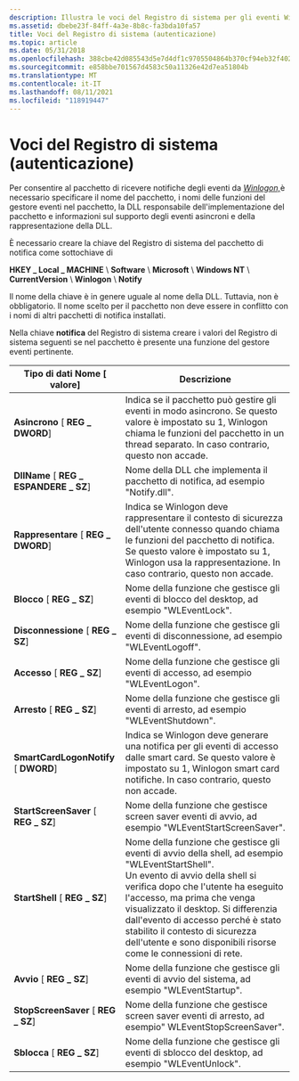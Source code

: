 ```yaml
---
description: Illustra le voci del Registro di sistema per gli eventi Winlogon.
ms.assetid: dbebe23f-84ff-4a3e-8b8c-fa3bda10fa57
title: Voci del Registro di sistema (autenticazione)
ms.topic: article
ms.date: 05/31/2018
ms.openlocfilehash: 388cbe42d085543d5e7d4df1c9705504864b370cf94eb32f4025eaba12b89ea8
ms.sourcegitcommit: e858bbe701567d4583c50a11326e42d7ea51804b
ms.translationtype: MT
ms.contentlocale: it-IT
ms.lasthandoff: 08/11/2021
ms.locfileid: "118919447"
---
```

# <a name="registry-entries-authentication"></a>Voci del Registro di sistema (autenticazione)

Per consentire al pacchetto di ricevere notifiche degli eventi da [*Winlogon,*](../secgloss/w-gly.md)è necessario specificare il nome del pacchetto, i nomi delle funzioni del gestore eventi nel pacchetto, la DLL responsabile dell'implementazione del pacchetto e informazioni sul supporto degli eventi asincroni e della rappresentazione della DLL.

È necessario creare la chiave del Registro di sistema del pacchetto di notifica come sottochiave di

**HKEY \_ Local \_ MACHINE** \\ **Software** \\ **Microsoft** \\ **Windows NT** \\ **CurrentVersion** \\ **Winlogon** \\ **Notify**

Il nome della chiave è in genere uguale al nome della DLL. Tuttavia, non è obbligatorio. Il nome scelto per il pacchetto non deve essere in conflitto con i nomi di altri pacchetti di notifica installati.

Nella chiave **notifica** del Registro di sistema creare i valori del Registro di sistema seguenti se nel pacchetto è presente una funzione del gestore eventi pertinente.



| Tipo di dati Nome \[ valore\]                         | Descrizione                                                                                                                                                                                                                                                                                                                                                                                                              |
|--------------------------------------------------|--------------------------------------------------------------------------------------------------------------------------------------------------------------------------------------------------------------------------------------------------------------------------------------------------------------------------------------------------------------------------------------------------------------------------|
| **Asincrono** \[ **REG \_ DWORD**\]<br/>    | Indica se il pacchetto può gestire gli eventi in modo asincrono. Se questo valore è impostato su 1, Winlogon chiama le funzioni del pacchetto in un thread separato. In caso contrario, questo non accade.<br/>                                                                                                                                                                                                                                 |
| **DllName** \[ **REG \_ ESPANDERE \_ SZ**\]<br/>    | Nome della DLL che implementa il pacchetto di notifica, ad esempio "Notify.dll".<br/>                                                                                                                                                                                                                                                                                                                          |
| **Rappresentare** \[ **REG \_ DWORD**\]<br/>     | Indica se Winlogon deve rappresentare [](../secgloss/c-gly.md) il contesto di sicurezza dell'utente connesso quando chiama le funzioni del pacchetto di notifica. Se questo valore è impostato su 1, Winlogon usa la rappresentazione. In caso contrario, questo non accade.<br/>                                                                                                                    |
| **Blocco** \[ **REG \_ SZ**\]<br/>               | Nome della funzione che gestisce gli eventi di blocco del desktop, ad esempio "WLEventLock".<br/>                                                                                                                                                                                                                                                                                                                           |
| **Disconnessione** \[ **REG \_ SZ**\]<br/>             | Nome della funzione che gestisce gli eventi di disconnessione, ad esempio "WLEventLogoff".<br/>                                                                                                                                                                                                                                                                                                                               |
| **Accesso** \[ **REG \_ SZ**\]<br/>              | Nome della funzione che gestisce gli eventi di accesso, ad esempio "WLEventLogon".<br/>                                                                                                                                                                                                                                                                                                                                 |
| **Arresto** \[ **REG \_ SZ**\]<br/>           | Nome della funzione che gestisce gli eventi di arresto, ad esempio "WLEventShutdown".<br/>                                                                                                                                                                                                                                                                                                                           |
| **SmartCardLogonNotify** \[ **DWORD**\]<br/> | Indica se Winlogon deve generare una notifica per gli eventi di accesso dalle smart card. Se questo valore è impostato su 1, Winlogon smart card notifiche. In caso contrario, questo non accade.<br/>                                                                                                                                                                                                                     |
| **StartScreenSaver** \[ **REG \_ SZ**\]<br/>   | Nome della funzione che gestisce screen saver eventi di avvio, ad esempio "WLEventStartScreenSaver".<br/>                                                                                                                                                                                                                                                                                                          |
| **StartShell** \[ **REG \_ SZ**\]<br/>         | Nome della funzione che gestisce gli eventi di avvio della shell, ad esempio "WLEventStartShell".<br/> Un evento di avvio della shell si verifica dopo che l'utente ha eseguito l'accesso, ma prima che venga visualizzato il desktop. Si differenzia dall'evento di accesso perché [](../secgloss/c-gly.md) è stato stabilito il contesto di sicurezza dell'utente e sono disponibili risorse come le connessioni di rete.<br/> |
| **Avvio** \[ **REG \_ SZ**\]<br/>            | Nome della funzione che gestisce gli eventi di avvio del sistema, ad esempio "WLEventStartup".<br/>                                                                                                                                                                                                                                                                                                                       |
| **StopScreenSaver** \[ **REG \_ SZ**\]<br/>    | Nome della funzione che gestisce screen saver eventi di arresto, ad esempio" WLEventStopScreenSaver".<br/>                                                                                                                                                                                                                                                                                                            |
| **Sblocca** \[ **REG \_ SZ**\]<br/>             | Nome della funzione che gestisce gli eventi di sblocco del desktop, ad esempio "WLEventUnlock".<br/>                                                                                                                                                                                                                                                                                                                        |



 

 

 
